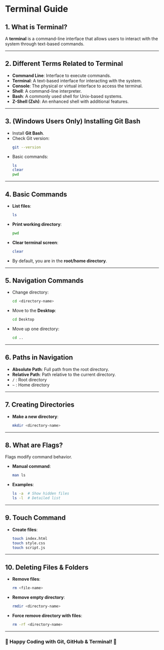 # Terminal Guide

## 1. What is Terminal?
A **terminal** is a command-line interface that allows users to interact with the system through text-based commands.

---

## 2. Different Terms Related to Terminal
- **Command Line**: Interface to execute commands.
- **Terminal**: A text-based interface for interacting with the system.
- **Console**: The physical or virtual interface to access the terminal.
- **Shell**: A command-line interpreter.
- **Bash**: A commonly used shell for Unix-based systems.
- **Z-Shell (Zsh)**: An enhanced shell with additional features.

---

## 3. (Windows Users Only) Installing Git Bash
- Install **Git Bash**.
- Check Git version:
  ```sh
  git --version
  ```
- Basic commands:
  ```sh
  ls
  clear
  pwd
  ```

---

## 4. Basic Commands
- **List files**:
  ```sh
  ls
  ```
- **Print working directory**:
  ```sh
  pwd
  ```
- **Clear terminal screen**:
  ```sh
  clear
  ```
- By default, you are in the **root/home directory**.

---

## 5. Navigation Commands
- Change directory:
  ```sh
  cd <directory-name>
  ```
- Move to the **Desktop**:
  ```sh
  cd Desktop
  ```
- Move up one directory:
  ```sh
  cd ..
  ```

---

## 6. Paths in Navigation
- **Absolute Path**: Full path from the root directory.
- **Relative Path**: Path relative to the current directory.
- `/` : Root directory
- `~` : Home directory

---

## 7. Creating Directories
- **Make a new directory**:
  ```sh
  mkdir <directory-name>
  ```

---

## 8. What are Flags?
Flags modify command behavior.
- **Manual command**:
  ```sh
  man ls
  ```
- **Examples**:
  ```sh
  ls -a  # Show hidden files
  ls -l  # Detailed list
  ```

---

## 9. Touch Command
- **Create files**:
  ```sh
  touch index.html
  touch style.css
  touch script.js
  ```

---

## 10. Deleting Files & Folders
- **Remove files**:
  ```sh
  rm <file-name>
  ```
- **Remove empty directory**:
  ```sh
  rmdir <directory-name>
  ```
- **Force remove directory with files**:
  ```sh
  rm -rf <directory-name>
  ```

---

### 🚀 Happy Coding with Git, GitHub & Terminal! 🎉